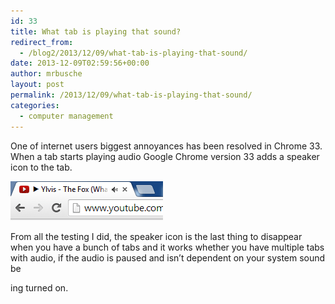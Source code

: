 ```yaml
---
id: 33
title: What tab is playing that sound?
redirect_from:
  - /blog2/2013/12/09/what-tab-is-playing-that-sound/
date: 2013-12-09T02:59:56+00:00
author: mrbusche
layout: post
permalink: /2013/12/09/what-tab-is-playing-that-sound/
categories:
  - computer management
---
```


One of internet users biggest annoyances has been resolved in Chrome 33. When a tab starts playing audio Google Chrome version 33 adds a speaker icon to the tab.

 <img src="/images/2015/05/sound.png" alt="sound" />

From all the testing I did, the speaker icon is the last thing to disappear when you have a bunch of tabs and it works whether you have multiple tabs with audio, if the audio is paused and isn&#8217;t dependent on your system sound be

ing turned on.
